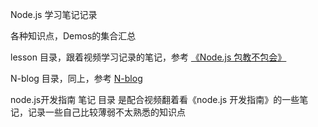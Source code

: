 Node.js 学习笔记记录

各种知识点，Demos的集合汇总

lesson 目录，跟着视频学习记录的笔记，参考 [《Node.js 包教不包会》](https://github.com/hanekaoru/node-lessons)

N-blog 目录，同上，参考 [N-blog](https://github.com/nswbmw/N-blog)

node.js开发指南 笔记 目录 是配合视频翻着看《node.js 开发指南》的一些笔记，记录一些自己比较薄弱不太熟悉的知识点  

